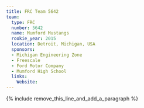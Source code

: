 ```yaml
---
title: FRC Team 5642
team:
  type: FRC
  number: 5642
  name: Mumford Mustangs
  rookie_year: 2015
  location: Detroit, Michigan, USA
  sponsors:
  - Michigan Engineering Zone
  - Freescale
  - Ford Motor Company
  - Mumford High School
  links:
    Website:
---
```


{% include remove_this_line_and_add_a_paragraph %}